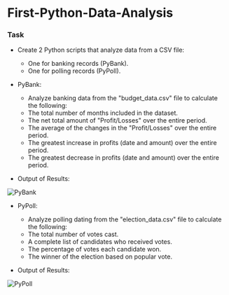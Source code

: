 # **First-Python-Data-Analysis**

### Task

* Create 2 Python scripts that analyze data from a CSV file:
  * One for banking records (PyBank).
  * One for polling records (PyPoll).
* PyBank:
  * Analyze banking data from the "budget_data.csv" file to calculate the following:
  * The total number of months included in the dataset.
  * The net total amount of "Profit/Losses" over the entire period.
  * The average of the changes in the "Profit/Losses" over the entire period.
  * The greatest increase in profits (date and amount) over the entire period.
  * The greatest decrease in profits (date and amount) over the entire period.
 
* Output of Results:

![PyBank](https://github.com/michaellegg16/python-challenge/blob/master/Screenshots/FinacialResultsScreenshot.png)

* PyPoll:
  * Analyze polling dating from the "election_data.csv" file to calculate the following:
  * The total number of votes cast.
  * A complete list of candidates who received votes.
  * The percentage of votes each candidate won.
  * The winner of the election based on popular vote.
 
* Output of Results:

![PyPoll](https://github.com/michaellegg16/python-challenge/blob/master/Screenshots/PollingResultsScreenshot.png)


  
